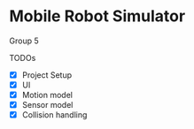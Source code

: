 # Mobile Robot Simulator
Group 5 

TODOs

- [x] Project Setup
- [x] UI
- [x] Motion model
- [x] Sensor model
- [x] Collision handling
